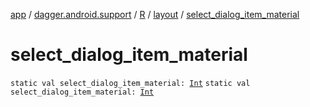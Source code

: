 [app](../../../index.md) / [dagger.android.support](../../index.md) / [R](../index.md) / [layout](index.md) / [select_dialog_item_material](./select_dialog_item_material.md)

# select_dialog_item_material

`static val select_dialog_item_material: `[`Int`](https://kotlinlang.org/api/latest/jvm/stdlib/kotlin/-int/index.html)
`static val select_dialog_item_material: `[`Int`](https://kotlinlang.org/api/latest/jvm/stdlib/kotlin/-int/index.html)